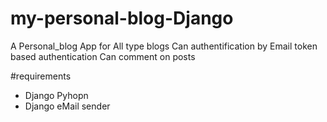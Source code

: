 # my-personal-blog-Django
A Personal_blog App for All type blogs
Can authentification by Email token based authentication
Can comment on posts

#requirements 
- Django Pyhopn
- Django eMail sender 
 
